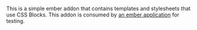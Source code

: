 This is a simple ember addon that contains templates and stylesheets that use
CSS Blocks. This addon is consumed by [an ember application](../ember-app)
for testing.